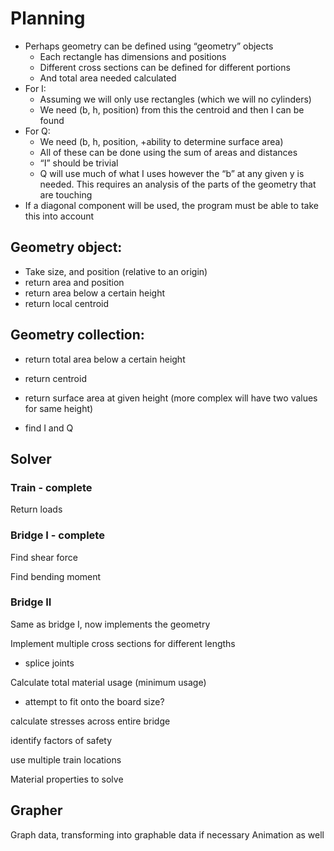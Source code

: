 # Planning


- Perhaps geometry can be defined using “geometry” objects
    - Each rectangle has dimensions and positions
    - Different cross sections can be defined for different portions
    - And total area needed calculated
- For I:
    - Assuming we will only use rectangles (which we will no cylinders)
    - We need (b, h, position) from this the centroid and then I can be found
- For Q:
    - We need (b, h, position, +ability to determine surface area)
    - All of these can be done using the sum of areas and distances
    - “I” should be trivial
    - Q will use much of what I uses however the “b” at any given y is needed. This requires an analysis of the parts of the geometry that are touching
- If a diagonal component will be used, the program must be able to take this into account 

## Geometry object:
- Take size, and position (relative to an origin)
- return area and position
- return area below a certain height
- return local centroid

## Geometry collection:
- return total area below a certain height
- return centroid
- return surface area at given height (more complex will have two values for same height)

- find I and Q

## Solver

### Train - complete

Return loads

### Bridge I - complete

Find shear force

Find bending moment

### Bridge II

Same as bridge I, now implements the geometry

Implement multiple cross sections for different lengths
- splice joints

Calculate total material usage (minimum usage)
- attempt to fit onto the board size?

calculate stresses across entire bridge

identify factors of safety

use multiple train locations

Material properties to solve

## Grapher

Graph data, transforming into graphable data if necessary
Animation as well